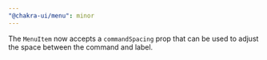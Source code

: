 ```yaml
---
"@chakra-ui/menu": minor
---
```


The `MenuItem` now accepts a `commandSpacing` prop that can be used to adjust
the space between the command and label.
